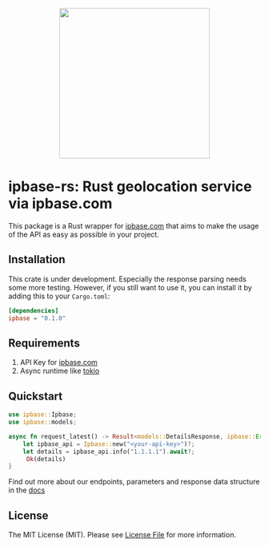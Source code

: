 <p align="center">
<img src="https://app.ipbase.com/img/logo/ipbase.png" width="300"/>
</p>

# ipbase-rs: Rust geolocation service via ipbase.com

This package is a Rust wrapper for [ipbase.com] that aims to make the usage of the API as easy as possible in your project.


## Installation

This crate is under development. Especially the response parsing needs some more testing. However, if you still want to use it, you can install it by adding this to your `Cargo.toml`:

```toml
[dependencies]
ipbase = "0.1.0"
```

## Requirements

1. API Key for [ipbase.com](https://ipbase.com/)
2. Async runtime like [tokio](https://crates.io/crates/tokio)

## Quickstart

```rust
use ipbase::Ipbase;
use ipbase::models;

async fn request_latest() -> Result<models::DetailsResponse, ipbase::Error> {
    let ipbase_api = Ipbase::new("<your-api-key>")?;
    let details = ipbase_api.info("1.1.1.1").await?;
     Ok(details)
}
```

Find out more about our endpoints, parameters and response data structure in the [docs]

## License

The MIT License (MIT). Please see [License File](LICENSE.md) for more information.

[docs]: https://ipbase.com/docs
[ipbase.com]: https://ipbase.com